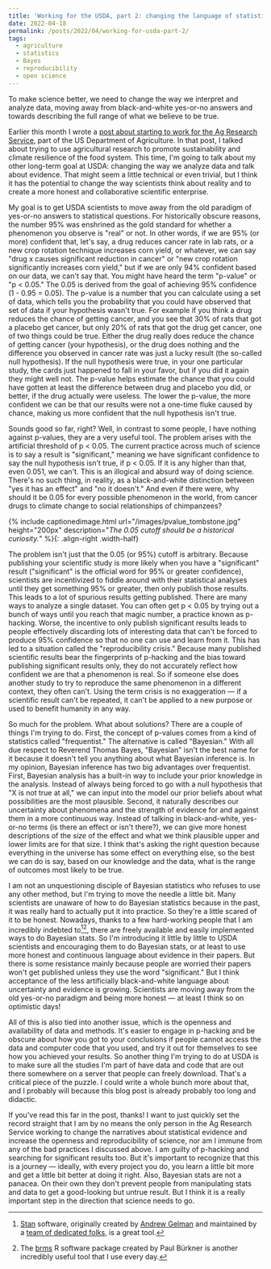 ```yaml
---
title: 'Working for the USDA, part 2: changing the language of statistics and science'
date: 2022-04-18
permalink: /posts/2022/04/working-for-usda-part-2/
tags:
  - agriculture
  - statistics
  - Bayes
  - reproducibility
  - open science
---
```


To make science better, we need to change the way we interpret and analyze data, moving away from black-and-white yes-or-no answers and towards describing the full range of what we believe to be true.

<!--break-->

Earlier this month I wrote a [post about starting to work for the Ag Research Service](/posts/2022/04/working-for-usda/), part of the US Department of Agriculture. In that post, I talked about trying to use agricultural research to promote sustainability and climate resilience of the food system. This time, I'm going to talk about my other long-term goal at USDA: changing the way we analyze data and talk about evidence. That might seem a little technical or even trivial, but I think it has the potential to change the way scientists think about reality and to create a more honest and collaborative scientific enterprise. 

My goal is to get USDA scientists to move away from the old paradigm of yes-or-no answers to statistical questions. For historically obscure reasons, the number 95% was enshrined as the gold standard for whether a phenomenon you observe is "real" or not. In other words, if we are 95% (or more) confident that, let's say, a drug reduces cancer rate in lab rats, or a new crop rotation technique increases corn yield, or whatever, we can say "drug x causes significant reduction in cancer" or "new crop rotation significantly increases corn yield," but if we are only 94% confident based on our data, we can't say that. You might have heard the term "p-value" or "p < 0.05." The 0.05 is derived from the goal of achieving 95% confidence (1 - 0.95 = 0.05). The p-value is a number that you can calculate using a set of data, which tells you the probability that you could have observed that set of data if your hypothesis wasn't true. For example if you think a drug reduces the chance of getting cancer, and you see that 30% of rats that got a placebo get cancer, but only 20% of rats that got the drug get cancer, one of two things could be true. Either the drug really does reduce the chance of getting cancer (your hypothesis), or the drug does nothing and the difference you observed in cancer rate was just a lucky result (the so-called null hypothesis). If the null hypothesis were true, in your one particular study, the cards just happened to fall in your favor, but if you did it again they might well not. The p-value helps estimate the chance that you could have gotten at least the difference between drug and placebo you did, or better, if the drug actually were useless. The lower the p-value, the more confident we can be that our results were not a one-time fluke caused by chance, making us more confident that the null hypothesis isn't true.

Sounds good so far, right? Well, in contrast to some people, I have nothing against p-values, they are a very useful tool. The problem arises with the artificial threshold of p < 0.05. The current practice across much of science is to say a result is "significant," meaning we have significant confidence to say the null hypothesis isn't true, if p < 0.05. If it is any higher than that, even 0.051, we can't. This is an illogical and absurd way of doing science. There's no such thing, in reality, as a black-and-white distinction between "yes it has an effect" and "no it doesn't." And even if there were, why should it be 0.05 for every possible phenomenon in the world, from cancer drugs to climate change to social relationships of chimpanzees? 

{% include captionedimage.html url="/images/pvalue_tombstone.jpg" height="200px" description="<i>The 0.05 cutoff should be a historical curiosity.</i>" %}{: .align-right .width-half}

The problem isn't just that the 0.05 (or 95%) cutoff is arbitrary. Because publishing your scientific study is more likely when you have a "significant" result ("significant" is the official word for 95% or greater confidence), scientists are incentivized to fiddle around with their statistical analyses until they get something 95% or greater, then only publish those results. This leads to a lot of spurious results getting published. There are many ways to analyze a single dataset. You can often get p < 0.05 by trying out a bunch of ways until you reach that magic number, a practice known as p-hacking. Worse, the incentive to only publish significant results leads to people effectively discarding lots of interesting data that can't be forced to produce 95% confidence so that no one can use and learn from it. This has led to a situation called the "reproducibility crisis." Because many published scientific results bear the fingerprints of p-hacking and the bias toward publishing significant results only, they do not accurately reflect how confident we are that a phenomenon is real. So if someone else does another study to try to reproduce the same phenomenon in a different context, they often can't. Using the term crisis is no exaggeration &mdash; if a scientific result can't be repeated, it can't be applied to a new purpose or used to benefit humanity in any way.

So much for the problem. What about solutions? There are a couple of things I'm trying to do. First, the concept of p-values comes from a kind of statistics called "frequentist." The alternative is called "Bayesian." With all due respect to Reverend Thomas Bayes, "Bayesian" isn't the best name for it because it doesn't tell you anything about what Bayesian inference is. In my opinion, Bayesian inference has two big advantages over frequentist. First, Bayesian analysis has a built-in way to include your prior knowledge in the analysis. Instead of always being forced to go with a null hypothesis that "X is not true at all," we can input into the model our prior beliefs about what possibilities are the most plausible. Second, it naturally describes our uncertainty about phenomena and the strength of evidence for and against them in a more continuous way. Instead of talking in black-and-white, yes-or-no terms (is there an effect or isn't there?), we can give more honest descriptions of the *size* of the effect and what we think plausible upper and lower limits are for that size. I think that's asking the right question because everything in the universe has some effect on everything else, so the best we can do is say, based on our knowledge and the data, what is the range of outcomes most likely to be true. 

I am not an unquestioning disciple of Bayesian statistics who refuses to use any other method, but I'm trying to move the needle a little bit. Many scientists are unaware of how to do Bayesian statistics because in the past, it was really hard to actually put it into practice. So they're a little scared of it to be honest. Nowadays, thanks to a few hard-working people that I am incredibly indebted to[^1][^2], there are freely available and easily implemented ways to do Bayesian stats. So I'm introducing it little by little to USDA scientists and encouraging them to do Bayesian stats, or at least to use more honest and continuous language about evidence in their papers. But there is some resistance mainly because people are worried their papers won't get published unless they use the word "significant." But I think acceptance of the less artificially black-and-white language about uncertainty and evidence is growing. Scientists are moving away from the old yes-or-no paradigm and being more honest &mdash; at least I think so on optimistic days!

All of this is also tied into another issue, which is the openness and availability of data and methods. It's easier to engage in p-hacking and be obscure about how you got to your conclusions if people cannot access the data and computer code that you used, and try it out for themselves to see how you achieved your results. So another thing I'm trying to do at USDA is to make sure all the studies I'm part of have data and code that are out there somewhere on a server that people can freely download. That's a critical piece of the puzzle. I could write a whole bunch more about that, and I probably will because this blog post is already probably too long and didactic.

If you've read this far in the post, thanks! I want to just quickly set the record straight that I am by no means the only person in the Ag Research Service working to change the narratives about statistical evidence and increase the openness and reproducibility of science, nor am I immune from any of the bad practices I discussed above. I am guilty of p-hacking and searching for significant results too. But it's important to recognize that this is a journey &mdash; ideally, with every project you do, you learn a little bit more and get a little bit better at doing it right. Also, Bayesian stats are not a panacea. On their own they don't prevent people from manipulating stats and data to get a good-looking but untrue result. But I think it is a really important step in the direction that science needs to go.

[^1]: [Stan](https://mc-stan.org/) software, originally created by [Andrew Gelman](https://statmodeling.stat.columbia.edu/) and maintained by a [team of dedicated folks](https://mc-stan.org/about/team/), is a great tool.
[^2]: The [brms](https://paul-buerkner.github.io/brms/) R software package created by Paul B&uuml;rkner is another incredibly useful tool that I use every day.

